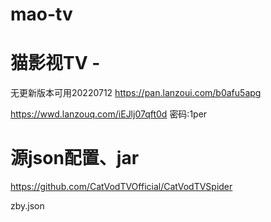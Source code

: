 # mao-tv

# 猫影视TV - 
无更新版本可用20220712
https://pan.lanzoui.com/b0afu5apg

https://wwd.lanzouq.com/iEJlj07qft0d
密码:1per

# 源json配置、jar 

https://github.com/CatVodTVOfficial/CatVodTVSpider

zby.json

